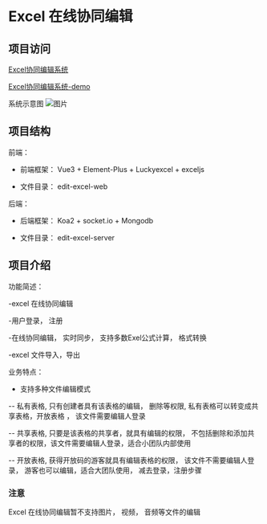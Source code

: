# Excel 在线协同编辑

## 项目访问

[Excel协同编辑系统](http://blog.sixk.top)

[Excel协同编辑系统-demo](http://sixk.top/excel-demo.html)

系统示意图
![图片](http://120.46.210.201/sources/image/excel-edit.png)


## 项目结构

前端：

- 前端框架： Vue3 + Element-Plus + Luckyexcel + exceljs

- 文件目录： edit-excel-web

后端：

- 后端框架： Koa2 + socket.io + Mongodb

- 文件目录： edit-excel-server


## 项目介绍

功能简述： 

-excel 在线协同编辑

-用户登录， 注册

-在线协同编辑， 实时同步， 支持多数Exel公式计算， 格式转换

-excel 文件导入，导出

业务特点：

- 支持多种文件编辑模式

-- 私有表格, 只有创建者具有该表格的编辑， 删除等权限, 私有表格可以转变成共享表格，开放表格 ， 该文件需要编辑人登录

-- 共享表格, 只要是该表格的共享者，就具有编辑的权限， 不包括删除和添加共享者的权限，该文件需要编辑人登录，适合小团队内部使用
       
-- 开放表格, 获得开放码的游客就具有编辑表格的权限， 该文件不需要编辑人登录， 游客也可以编辑，适合大团队使用， 减去登录，注册步骤


### 注意

Excel 在线协同编辑暂不支持图片， 视频， 音频等文件的编辑
